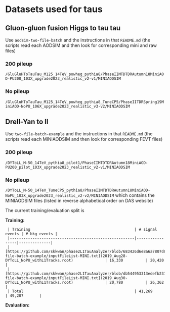 # Datasets used for taus

## Gluon-gluon fusion Higgs to tau tau
Use `aodsim-two-file-batch` and the instructions in that `README.md` (the scripts read each AODSIM and then look for corresponding
mini and raw files)

### 200 pileup
`/GluGluHToTauTau_M125_14TeV_powheg_pythia8/PhaseIIMTDTDRAutumn18MiniAOD-PU200_103X_upgrade2023_realistic_v2-v1/MINIAODSIM`

### No pileup
`/GluGluHToTauTau_M125_14TeV_powheg_pythia8_TuneCP5/PhaseIITDRSpring19MiniAOD-NoPU_106X_upgrade2023_realistic_v3-v2/MINIAODSIM`



## Drell-Yan to ll
Use `two-file-batch-example` and the instructions in that `README.md` (the scripts read each MINIAODSIM and then look
for corresponding FEVT files)

### 200 pileup
`/DYToLL_M-50_14TeV_pythia8_pilot1/PhaseIIMTDTDRAutumn18MiniAOD-PU200_pilot_103X_upgrade2023_realistic_v2-v1/MINIAODSIM`

### No pileup
`/DYToLL_M-50_14TeV_TuneCP5_pythia8/PhaseIIMTDTDRAutumn18MiniAOD-NoPU_103X_upgrade2023_realistic_v2-v2/MINIAODSIM`
which contains the MINIAODSIM files (listed in reverse alphabetical order on DAS website)

The current training/evaluation split is 

**Training:**

     | Training                                              | # signal events | # bkg events |
     |-------------------------------------------------------|-----------------|--------------|
     | [https://github.com/skkwan/phase2L1TauAnalyzer/blob/683426d6e8a6a7807d8862124d8b75f5af800d91/test/two-file-batch-example/inputFileList-MINI.txt](2019_Aug28-DYToLL_NoPU_withL1Tracks.root)              | 16,330          | 20,420       |
     | [https://github.com/skkwan/phase2L1TauAnalyzer/blob/db544953313edefb2317f351c68573068ec5b26c/test/two-file-batch-example/inputFileList-MINI.txt](2019_Aug30-DYToLL_NoPU_withL1Tracks.root)              | 20,780          | 26,362       |
     | Total                                                 | 41,269          | 49,207       |

**Evaluation:**

     